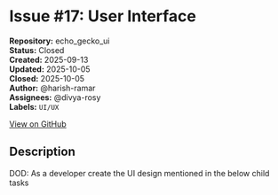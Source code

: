 # Issue #17: User Interface

**Repository:** echo_gecko_ui  
**Status:** Closed  
**Created:** 2025-09-13  
**Updated:** 2025-10-05  
**Closed:** 2025-10-05  
**Author:** @harish-ramar  
**Assignees:** @divya-rosy  
**Labels:** `UI/UX`  

[View on GitHub](https://github.com/Simtestlab/echo_gecko_ui/issues/17)

## Description

DOD: As a developer create the UI design mentioned in the below child tasks